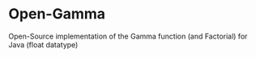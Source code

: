# Open-Gamma
Open-Source implementation of the Gamma function (and Factorial) for Java (float datatype) 
